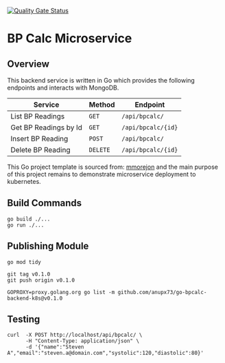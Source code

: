 [![Quality Gate Status](https://sonarcloud.io/api/project_badges/measure?project=go-bp-calc-k8s&metric=alert_status)](https://sonarcloud.io/summary/new_code?id=go-bp-calc-k8s)

# BP Calc Microservice

## Overview

This backend service is written in Go which provides the following endpoints and interacts with MongoDB.

| Service | Method | Endpoint       |
|---------|--------|----------------|
| List BP Readings | `GET` | `/api/bpcalc/` |
| Get BP Readings by Id | `GET` | `/api/bpcalc/{id}` |
| Insert BP Reading | `POST` | `/api/bpcalc/` |
| Delete BP Reading | `DELETE` | `/api/bpcalc/{id}` |

This Go project template is sourced from: [mmorejon](https://github.com/mmorejon/microservices-docker-go-mongodb) and the main purpose of this project remains to demonstrate microservice deployment to kubernetes.

## Build Commands

```
go build ./...
go run ./...
```

## Publishing Module

```
go mod tidy

git tag v0.1.0
git push origin v0.1.0

GOPROXY=proxy.golang.org go list -m github.com/anupx73/go-bpcalc-backend-k8s@v0.1.0
```

## Testing

```
curl  -X POST http://localhost/api/bpcalc/ \
      -H "Content-Type: application/json" \
      -d '{"name":"Steven A","email":"steven.a@domain.com","systolic":120,"diastolic":80}'
```
